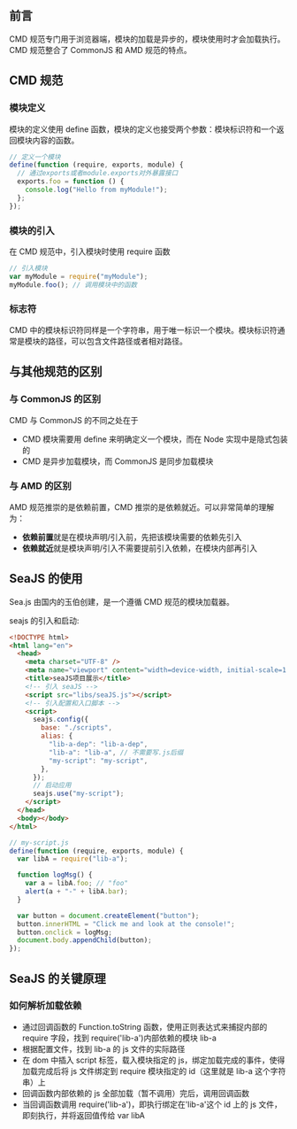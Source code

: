## 前言

CMD 规范专门用于浏览器端，模块的加载是异步的，模块使用时才会加载执行。CMD 规范整合了 CommonJS 和 AMD 规范的特点。

## CMD 规范

### 模块定义

模块的定义使用 define 函数，模块的定义也接受两个参数：模块标识符和一个返回模块内容的函数。

```js
// 定义一个模块
define(function (require, exports, module) {
  // 通过exports或者module.exports对外暴露接口
  exports.foo = function () {
    console.log("Hello from myModule!");
  };
});
```

### 模块的引入

在 CMD 规范中，引入模块时使用 require 函数

```js
// 引入模块
var myModule = require("myModule");
myModule.foo(); // 调用模块中的函数
```

### 标志符

CMD 中的模块标识符同样是一个字符串，用于唯一标识一个模块。模块标识符通常是模块的路径，可以包含文件路径或者相对路径。

## 与其他规范的区别

### 与 CommonJS 的区别

CMD 与 CommonJS 的不同之处在于

- CMD 模块需要用 define 来明确定义一个模块，而在 Node 实现中是隐式包装的
- CMD 是异步加载模块，而 CommonJS 是同步加载模块

### 与 AMD 的区别

AMD 规范推崇的是依赖前置，CMD 推崇的是依赖就近。可以非常简单的理解为：

- **依赖前置**就是在模块声明/引入前，先把该模块需要的依赖先引入
- **依赖就近**就是模块声明/引入不需要提前引入依赖，在模块内部再引入

## SeaJS 的使用

Sea.js 由国内的玉伯创建，是一个遵循 CMD 规范的模块加载器。

seajs 的引入和启动:

```html
<!DOCTYPE html>
<html lang="en">
  <head>
    <meta charset="UTF-8" />
    <meta name="viewport" content="width=device-width, initial-scale=1.0" />
    <title>seaJS项目展示</title>
    <!-- 引入 seaJS -->
    <script src="libs/seaJS.js"></script>
    <!-- 引入配置和入口脚本 -->
    <script>
      seajs.config({
        base: "./scripts",
        alias: {
          "lib-a-dep": "lib-a-dep",
          "lib-a": "lib-a", // 不需要写.js后缀
          "my-script": "my-script",
        },
      });
      // 启动应用
      seajs.use("my-script");
    </script>
  </head>
  <body></body>
</html>
```

```js
// my-script.js
define(function (require, exports, module) {
  var libA = require("lib-a");

  function logMsg() {
    var a = libA.foo; // "foo"
    alert(a + "-" + libA.bar);
  }

  var button = document.createElement("button");
  button.innerHTML = "Click me and look at the console!";
  button.onclick = logMsg;
  document.body.appendChild(button);
});
```

## SeaJS 的关键原理

### 如何解析加载依赖

- 通过回调函数的 Function.toString 函数，使用正则表达式来捕捉内部的 require 字段，找到 require('lib-a')内部依赖的模块 lib-a
- 根据配置文件，找到 lib-a 的 js 文件的实际路径
- 在 dom 中插入 script 标签，载入模块指定的 js，绑定加载完成的事件，使得加载完成后将 js 文件绑定到 require 模块指定的 id（这里就是 lib-a 这个字符串）上
- 回调函数内部依赖的 js 全部加载（暂不调用）完后，调用回调函数
- 当回调函数调用 require('lib-a')，即执行绑定在'lib-a'这个 id 上的 js 文件，即刻执行，并将返回值传给 var libA
